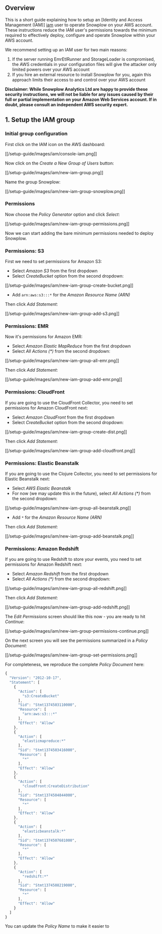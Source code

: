 ## Overview

This is a short guide explaining how to setup an [Identity and Access Management (IAM)] [iam] user to operate Snowplow on your AWS account. These instructions reduce the IAM user's permissions towards the minimum required to effectively deploy, configure and operate Snowplow within your AWS account.

We recommend setting up an IAM user for two main reasons:

1. If the server running EmrEtlRunner and StorageLoader is compromised, the AWS credentials in your configuration files will give the attacker only limited powers over your AWS account
2. If you hire an external resource to install Snowplow for you, again this approach limits their access to and control over your AWS account

**Disclaimer: While Snowplow Analytics Ltd are happy to provide these security instructions, we will not be liable for any issues caused by their full or partial implementation on your Amazon Web Services account. If in doubt, please consult an independent AWS security expert.**

## 1. Setup the IAM group

### Initial group configuration

First click on the IAM icon on the AWS dashboard:

[[/setup-guide/images/iam/console-iam.png]]

Now click on the _Create a New Group of Users_ button:

[[/setup-guide/images/iam/new-iam-group.png]]

Name the group Snowplow:

[[/setup-guide/images/iam/new-iam-group-snowplow.png]]

### Permissions

Now choose the _Policy Generator_ option and click _Select_:

[[/setup-guide/images/iam/new-iam-group-permissions.png]]

Now we can start adding the bare minimum permissions needed to deploy Snowplow.

### Permissions: S3

First we need to set permissions for Amazon S3:

* Select _Amazon S3_ from the first dropdown
* Select _CreateBucket_ option from the second dropdown:

[[/setup-guide/images/iam/new-iam-group-create-bucket.png]]

* Add `arn:aws:s3:::*` for the _Amazon Resource Name (ARN)_

Then click _Add Statement_:

[[/setup-guide/images/iam/new-iam-group-add-s3.png]]

### Permissions: EMR

Now it's permissions for Amazon EMR:

* Select _Amazon Elastic MapReduce_ from the first dropdown
* Select _All Actions (*)_ from the second dropdown:

[[/setup-guide/images/iam/new-iam-group-all-emr.png]]

Then click _Add Statement_:

[[/setup-guide/images/iam/new-iam-group-add-emr.png]]

### Permissions: CloudFront

If you are going to use the CloudFront Collector, you need to set permissions for Amazon CloudFront next:

* Select _Amazon CloudFront_ from the first dropdown
* Select _CreateBucket_ option from the second dropdown:

[[/setup-guide/images/iam/new-iam-group-create-dist.png]]

Then click _Add Statement_:

[[/setup-guide/images/iam/new-iam-group-add-cloudfront.png]]

### Permissions: Elastic Beanstalk

If you are going to use the Clojure Collector, you need to set permissions for Elastic Beanstalk next:

* Select _AWS Elastic Beanstalk_ 
* For now (we may update this in the future), select _All Actions (*)_ from the second dropdown:

[[/setup-guide/images/iam/new-iam-group-all-beanstalk.png]]

* Add `*` for the _Amazon Resource Name (ARN)_

Then click _Add Statement_:

[[/setup-guide/images/iam/new-iam-group-add-beanstalk.png]]

### Permissions: Amazon Redshift

If you are going to use Redshift to store your events, you need to set permissions for Amazon Redshift next:

* Select _Amazon Redshift_ from the first dropdown
* Select _All Actions (*)_ from the second dropdown:

[[/setup-guide/images/iam/new-iam-group-all-redshift.png]]

Then click _Add Statement_:

[[/setup-guide/images/iam/new-iam-group-add-redshift.png]]

The _Edit Permissions_ screen should like this now - you are ready to hit _Continue_:

[[/setup-guide/images/iam/new-iam-group-permissions-continue.png]]

On the next screen you will see the permissions summarized in a _Policy Document_:

[[/setup-guide/images/iam/new-iam-group-set-permissions.png]]

For completeness, we reproduce the complete _Policy Document_ here:

```javascript
{
  "Version": "2012-10-17",
  "Statement": [
    {
      "Action": [
        "s3:CreateBucket"
      ],
      "Sid": "Stmt1374503110000",
      "Resource": [
        "arn:aws:s3:::*"
      ],
      "Effect": "Allow"
    },
    {
      "Action": [
        "elasticmapreduce:*"
      ],
      "Sid": "Stmt1374503416000",
      "Resource": [
        "*"
      ],
      "Effect": "Allow"
    },
    {
      "Action": [
        "cloudfront:CreateDistribution"
      ],
      "Sid": "Stmt1374504844000",
      "Resource": [
        "*"
      ],
      "Effect": "Allow"
    },
    {
      "Action": [
        "elasticbeanstalk:*"
      ],
      "Sid": "Stmt1374507681000",
      "Resource": [
        "*"
      ],
      "Effect": "Allow"
    },
    {
      "Action": [
        "redshift:*"
      ],
      "Sid": "Stmt1374508219000",
      "Resource": [
        "*"
      ],
      "Effect": "Allow"
    }
  ]
}
```

You can update the _Policy Name_ to make it easier to 

[iam]: http://aws.amazon.com/iam/